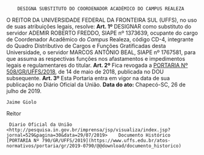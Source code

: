         DESIGNA SUBSTITUTO DO COORDENADOR ACADÊMICO DO CAMPUS REALEZA  

 O REITOR DA UNIVERSIDADE FEDERAL DA FRONTEIRA SUL (UFFS), no uso de suas atribuições legais, resolve:   **Art. 1º**  DESIGNAR como substituto do servidor ADEMIR ROBERTO FREDDO, SIAPE nº 1373639, ocupante do cargo de Coordenador Acadêmico do *Campus*  Realeza, código CD-4, integrante do Quadro Distributivo de Cargos e Funções Gratificadas desta Universidade, o servidor MARCOS ANTÔNIO BEAL, SIAPE nº 1767581, para que assuma as respectivas funções nos afastamentos e impedimentos legais e regulamentares do titular.   **Art. 2º**  Fica revogada a [PORTARIA Nº 508/GR/UFFS/2018](https://www.uffs.edu.br/atos-normativos/portaria/gr/2018-0508), de 14 de maio de 2018, publicada no DOU subsequente.   **Art. 3º**  Esta Portaria entra em vigor na data de sua publicação no Diário Oficial da União.        **Data do ato:** Chapecó-SC, 26 de julho de 2019.   
 

    Jaime Giolo   
 Reitor 

     Diario Oficial da União <http://pesquisa.in.gov.br/imprensa/jsp/visualiza/index.jsp?jornal=529&pagina=30&data=29/07/2019>    Documento Histórico  [PORTARIA Nº 790/GR/UFFS/2019](https://www.uffs.edu.br/atos-normativos/portaria/gr/2019-0790/@@download/documento_historico)     
      